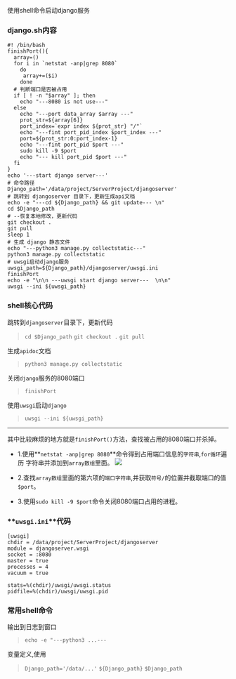 使用shell命令启动django服务

### django.sh内容

```
#! /bin/bash
finishPort(){
  array=()
  for i in `netstat -anp|grep 8080`
    do
     array+=($i)
    done
  # 判断端口是否被占用
  if [ ! -n "$array" ]; then
    echo "---8080 is not use---"
  else
    echo "---port data_array $array ---"
    prot_str=${array[6]}
    port_index=`expr index ${prot_str} "/"`
    echo "---fint port_pid_index $port_index ---"
    port=${prot_str:0:port_index-1}
    echo "---fint port_pid $port ---"
    sudo kill -9 $port
    echo "--- kill port_pid $port ---"
  fi
}
echo '---start django server---'
# 命令路径
Django_path='/data/project/ServerProject/djangoserver'
# 跳转到 djangoserver 目录下，更新生成api文档
echo -e "---cd ${Django_path} && git update--- \n"
cd $Django_path
# --恢复本地修改，更新代码
git checkout .
git pull
sleep 1
# 生成 django 静态文件
echo "---python3 manage.py collectstatic---"
python3 manage.py collectstatic
# uwsgi启动django服务
uwsgi_path=${Django_path}/djangoserver/uwsgi.ini
finishPort
echo -e "\n\n ---uwsgi start django server---  \n\n"
uwsgi --ini ${uwsgi_path}
```

### shell核心代码

跳转到`djangoserver`目录下，更新代码
> `cd $Django_path`
> `git checkout .`
> `git pull`

生成`apidoc`文档
> `python3 manage.py collectstatic`

关闭`django`服务的8080端口
> `finishPort`

使用`uwsgi`启动`django`
> `uwsgi --ini ${uwsgi_path}`

---
其中比较麻烦的地方就是`finishPort()`方法，查找被占用的8080端口并杀掉。

* 1.使用**``netstat -anp|grep 8080``**命令得到占用端口信息的`字符串`,`for循环`遍历
字符串并添加到`array数组`里面。
![](https://p1-juejin.byteimg.com/tos-cn-i-k3u1fbpfcp/d9ec142befc445a3842e53f20ee0f944~tplv-k3u1fbpfcp-zoom-1.image)

* 2.查找`array数组`里面的第六项的`端口字符串`,并获取`符号/`的位置并截取端口的值`$port`。

* 3.使用`sudo kill -9 $port`命令关闭8080端口占用的进程。

### **`uwsgi.ini`**代码

```
[uwsgi]
chdir = /data/project/ServerProject/djangoserver
module = djangoserver.wsgi
socket = :8080
master = true
processes = 4
vacuum = true

stats=%(chdir)/uwsgi/uwsgi.status
pidfile=%(chdir)/uwsgi/uwsgi.pid
```

### 常用shell命令

输出到日志到窗口
> `echo -e "---python3 ...---`

变量定义,使用
> `Django_path='/data/...'`  `${Django_path}` `$Django_path`



